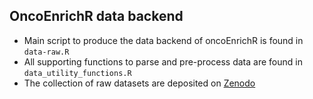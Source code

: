 
## OncoEnrichR data backend

* Main script to produce the data backend of oncoEnrichR is found in `data-raw.R`
* All supporting functions to parse and pre-process data are found in `data_utility_functions.R`
* The collection of raw datasets are deposited on [Zenodo](https://doi.org/10.5281/zenodo.6631377)
